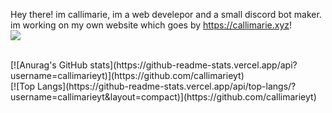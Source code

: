 
Hey there! im callimarie, im a web develepor and a small discord bot maker. im working on my own website which goes by https://callimarie.xyz! 
<br>
[![](https://discord.c99.nl/widget/theme-4/894794517079793704.png)](https://discord.gg/TXF3hBj)


<br>
[![Anurag's GitHub stats](https://github-readme-stats.vercel.app/api?username=callimarieyt)](https://github.com/callimarieyt)
<br>
[![Top Langs](https://github-readme-stats.vercel.app/api/top-langs/?username=callimarieyt&layout=compact)](https://github.com/callimarieyt)



